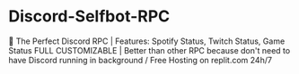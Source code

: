 # Discord-Selfbot-RPC
 🌹 The Perfect Discord RPC | Features: Spotify Status, Twitch Status, Game Status FULL CUSTOMIZABLE | Better than other RPC because don't need to have Discord running in background / Free Hosting on replit.com 24h/7
